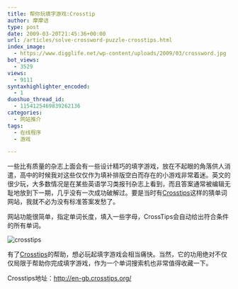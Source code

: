 ```yaml
---
title: 帮你玩填字游戏:Crosstip
author: 摩摩诘
type: post
date: 2009-03-20T21:45:36+00:00
url: /articles/solve-crossword-puzzle-crosstips.html
index_image:
  - https://www.digglife.net/wp-content/uploads/2009/03/crossword.jpg
bot_views:
  - 3529
views:
  - 9111
syntaxhighlighter_encoded:
  - 1
duoshuo_thread_id:
  - 1154125469839262136
categories:
  - 网站推介
tags:
  - 在线程序
  - 游戏

---
```

一些比有质量的杂志上面会有一些设计精巧的填字游戏，放在不起眼的角落供人消遣，高中的时候我对这些仅仅作为填补排版空白而存在的小游戏非常着迷。英文的很少玩，大多数情况是在某些英语学习类报刊杂志上看到，而且答案通常被编辑无耻地放到下一期，几乎没有一次成功破解过。要是当时有[Crosstips][1]这样的猜单词网站，我就不必为没有标准答案发愁了。

<!--more-->

网站功能很简单，指定单词长度，填入一些字母，CrossTips会自动给出符合条件的所有单词。
  
![crosstips][2]

有了[Crosstips][3]的帮助，想必玩起填字游戏会相当痛快。当然，它的功用绝对不仅仅局限于帮助你完成填字游戏，作为一个单词搜索机也非常值得收藏一下。

Crosstips地址：<http://en-gb.crosstips.org/>

 [1]: http://en-gb.crosstips.org/
 [2]: https://www.digglife.net/wp-content/uploads/archive/crosstips.png
 [3]: https://www.digglife.net/articles/solve-crossword-puzzle-crosstips.html
